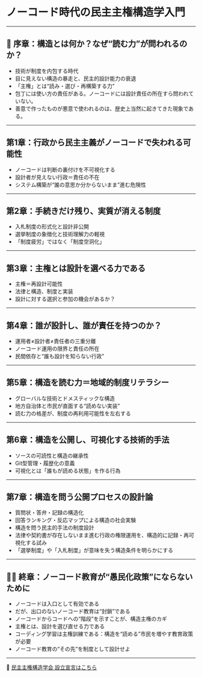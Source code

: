 # ノーコード時代の民主主権構造学入門

---

## 🧭 序章：構造とは何か？なぜ“読む力”が問われるのか？

- 技術が制度を内包する時代
- 目に見えない構造の暴走と、民主的設計能力の衰退
- 「主権」とは“読み・選び・再構築する力”
- 包丁には使い方の責任がある。ノーコードには設計責任の所在すら問われていない。
- 善意で作ったものが悪意で使われるのは、歴史上当然に起きてきた現象である。

---

## 第1章：行政から民主主義がノーコードで失われる可能性

- ノーコードは判断の裏付けを不可視化する
- 設計者が見えない行政＝責任の不在
- システム構築が“誰の意思か分からないまま”進む危険性

---

## 第2章：手続きだけ残り、実質が消える制度

- 入札制度の形式化と設計非公開
- 選挙制度の象徴化と技術理解力の軽視
- 「制度疲労」ではなく「制度空洞化」

---

## 第3章：主権とは設計を選べる力である

- 主権＝再設計可能性
- 法律と構造、制度と実装
- 設計に対する選択と参加の機会があるか？

---

## 第4章：誰が設計し、誰が責任を持つのか？

- 運用者≠設計者≠責任者の三重分離
- ノーコード運用の限界と責任の所在
- 民間依存と“誰も設計を知らない行政”

---

## 第5章：構造を読む力＝地域的制度リテラシー

- グローバルな技術とドメスティックな構造
- 地方自治体と市民が直面する“読めない実装”
- 読む力の格差が、制度の再利用可能性を左右する

---

## 第6章：構造を公開し、可視化する技術的手法

- ソースの可読性と構造の継承性
- Git型管理・履歴化の意義
- 可視化とは「誰もが読める状態」を作る行為

---

## 第7章：構造を問う公開プロセスの設計論

- 質問状・答弁・記録の構造化
- 回答ランキング・反応マップによる構造の社会実験
- 構造を問う民主的手法の制度設計
- 法律や契約書が存在しないまま進む行政の権限運用を、構造的に記録・再可視化する試み
- 「選挙制度」や「入札制度」が意味を失う構造条件を明らかにする

---

## 🧑‍🏫 終章：ノーコード教育が“愚民化政策”にならないために

- ノーコードは入口として有効である
- だが、出口のないノーコード教育は“封鎖”である
- ノーコードからコードへの“階段”を示すことが、構造主権のカギ
- 主権とは、設計を選び直せる力である
- コーディング学習は主権訓練である：構造を“読める”市民を増やす教育政策が必要
- ノーコード教育の“その先”を制度として設計せよ

---

📄 [民主主権構造学会 設立宣言はこちら](./ASSOCIATION.md)

